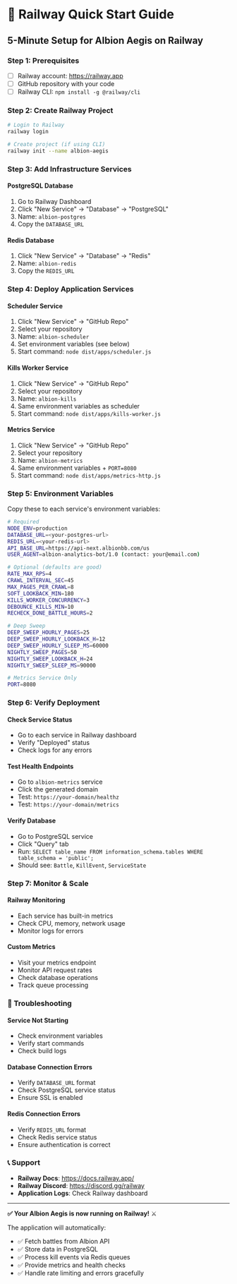 # 🚀 Railway Quick Start Guide

## **5-Minute Setup for Albion Aegis on Railway**

### **Step 1: Prerequisites**
- [ ] Railway account: https://railway.app
- [ ] GitHub repository with your code
- [ ] Railway CLI: `npm install -g @railway/cli`

### **Step 2: Create Railway Project**
```bash
# Login to Railway
railway login

# Create project (if using CLI)
railway init --name albion-aegis
```

### **Step 3: Add Infrastructure Services**

#### **PostgreSQL Database**
1. Go to Railway Dashboard
2. Click "New Service" → "Database" → "PostgreSQL"
3. Name: `albion-postgres`
4. Copy the `DATABASE_URL`

#### **Redis Database**
1. Click "New Service" → "Database" → "Redis"
2. Name: `albion-redis`
3. Copy the `REDIS_URL`

### **Step 4: Deploy Application Services**

#### **Scheduler Service**
1. Click "New Service" → "GitHub Repo"
2. Select your repository
3. Name: `albion-scheduler`
4. Set environment variables (see below)
5. Start command: `node dist/apps/scheduler.js`

#### **Kills Worker Service**
1. Click "New Service" → "GitHub Repo"
2. Select your repository
3. Name: `albion-kills`
4. Same environment variables as scheduler
5. Start command: `node dist/apps/kills-worker.js`

#### **Metrics Service**
1. Click "New Service" → "GitHub Repo"
2. Select your repository
3. Name: `albion-metrics`
4. Same environment variables + `PORT=8080`
5. Start command: `node dist/apps/metrics-http.js`

### **Step 5: Environment Variables**

Copy these to each service's environment variables:

```bash
# Required
NODE_ENV=production
DATABASE_URL=<your-postgres-url>
REDIS_URL=<your-redis-url>
API_BASE_URL=https://api-next.albionbb.com/us
USER_AGENT=albion-analytics-bot/1.0 (contact: your@email.com)

# Optional (defaults are good)
RATE_MAX_RPS=4
CRAWL_INTERVAL_SEC=45
MAX_PAGES_PER_CRAWL=8
SOFT_LOOKBACK_MIN=180
KILLS_WORKER_CONCURRENCY=3
DEBOUNCE_KILLS_MIN=10
RECHECK_DONE_BATTLE_HOURS=2

# Deep Sweep
DEEP_SWEEP_HOURLY_PAGES=25
DEEP_SWEEP_HOURLY_LOOKBACK_H=12
DEEP_SWEEP_HOURLY_SLEEP_MS=60000
NIGHTLY_SWEEP_PAGES=50
NIGHTLY_SWEEP_LOOKBACK_H=24
NIGHTLY_SWEEP_SLEEP_MS=90000

# Metrics Service Only
PORT=8080
```

### **Step 6: Verify Deployment**

#### **Check Service Status**
- Go to each service in Railway dashboard
- Verify "Deployed" status
- Check logs for any errors

#### **Test Health Endpoints**
- Go to `albion-metrics` service
- Click the generated domain
- Test: `https://your-domain/healthz`
- Test: `https://your-domain/metrics`

#### **Verify Database**
- Go to PostgreSQL service
- Click "Query" tab
- Run: `SELECT table_name FROM information_schema.tables WHERE table_schema = 'public';`
- Should see: `Battle`, `KillEvent`, `ServiceState`

### **Step 7: Monitor & Scale**

#### **Railway Monitoring**
- Each service has built-in metrics
- Check CPU, memory, network usage
- Monitor logs for errors

#### **Custom Metrics**
- Visit your metrics endpoint
- Monitor API request rates
- Check database operations
- Track queue processing

### **🚨 Troubleshooting**

#### **Service Not Starting**
- Check environment variables
- Verify start commands
- Check build logs

#### **Database Connection Errors**
- Verify `DATABASE_URL` format
- Check PostgreSQL service status
- Ensure SSL is enabled

#### **Redis Connection Errors**
- Verify `REDIS_URL` format
- Check Redis service status
- Ensure authentication is correct

### **📞 Support**

- **Railway Docs**: https://docs.railway.app/
- **Railway Discord**: https://discord.gg/railway
- **Application Logs**: Check Railway dashboard

---

**✅ Your Albion Aegis is now running on Railway!** ⚔️

The application will automatically:
- ✅ Fetch battles from Albion API
- ✅ Store data in PostgreSQL
- ✅ Process kill events via Redis queues
- ✅ Provide metrics and health checks
- ✅ Handle rate limiting and errors gracefully
